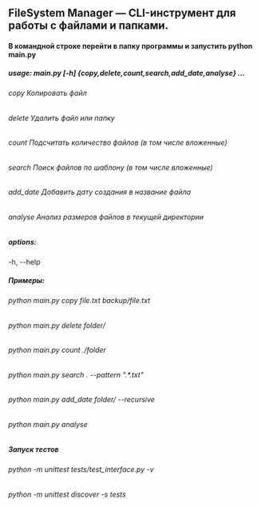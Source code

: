 ## FileSystem Manager — CLI-инструмент для работы с файлами и папками.
#### В командной строке перейти в папку программы и запустить python main.py

##### usage: main.py [-h] {copy,delete,count,search,add_date,analyse} ...
###### copy                Копировать файл
###### delete              Удалить файл или папку
###### count               Подсчитать количество файлов (в том числе вложенные)
###### search              Поиск файлов по шаблону (в том числе вложенные)
###### add_date            Добавить дату создания в название файла
###### analyse             Анализ размеров файлов в текущей директории

##### options:
  -h, --help

##### Примеры:
######  python main.py copy file.txt backup/file.txt
######  python main.py delete folder/
######  python main.py count ./folder
######  python main.py search . --pattern ".*\.txt"
######  python main.py add_date folder/ --recursive
######  python main.py analyse

##### Запуск тестов
###### python -m unittest tests/test_interface.py -v
###### python -m unittest discover -s tests

